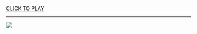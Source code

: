
<a href="https://premium76.site?title=draw_games_unblocked&ref=13M">CLICK TO PLAY</a></h3>
<hr>

<a href="https://premium76.site?title=draw_games_unblocked&ref=13M"><img src="https://clearcache.store/games.png"></a>


